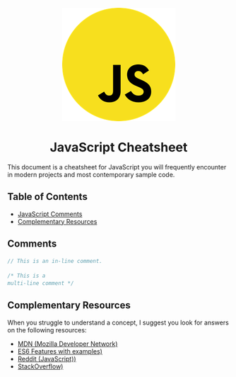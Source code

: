  <p align="center">
  <img width="256" height="256" src="/img/JavaScript_logo_large.png">
</p>

<h1 align="center">JavaScript Cheatsheet</h1>

This document is a cheatsheet for JavaScript you will frequently encounter in modern projects and most contemporary sample code.


## Table of Contents

* [JavaScript Comments](#js-commet)
* [Complementary Resources](#com-res)



<a name="JavaScript Comments"></a>
## Comments

```javascript
// This is an in-line comment.

/* This is a
multi-line comment */
```

<a name="Complementary Resources"></a>
## Complementary Resources

When you struggle to understand a concept, I suggest you look for answers on the following resources:


* [MDN (Mozilla Developer Network)](https://developer.mozilla.org/en-US/)
* [ES6 Features with examples)](http://es6-features.org/#Constants)
* [Reddit (JavaScript))](https://www.reddit.com/r/javascript/)
* [StackOverflow)](https://stackoverflow.com/questions/tagged/javascript)